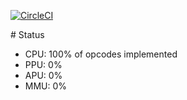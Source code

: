 [![CircleCI](https://circleci.com/gh/raulferras/nes-golang.svg?style=shield)](https://circleci.com/gh/raulferras/nes-golang)

# Status

- CPU: 100% of opcodes implemented
- PPU: 0%
- APU: 0%
- MMU: 0%